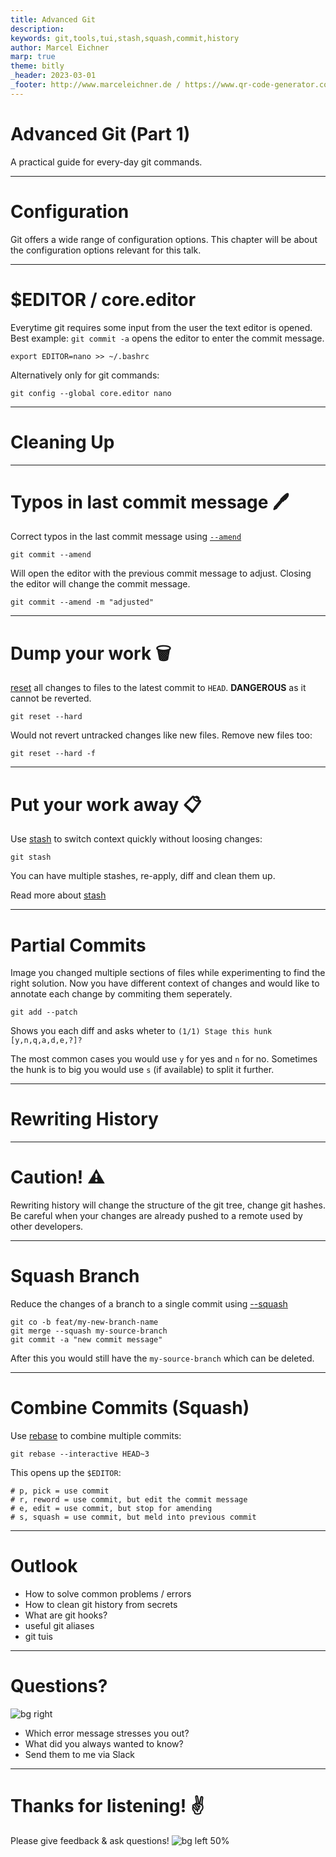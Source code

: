```yaml
---
title: Advanced Git
description: 
keywords: git,tools,tui,stash,squash,commit,history
author: Marcel Eichner
marp: true
theme: bitly
_header: 2023-03-01
_footer: http://www.marceleichner.de / https://www.qr-code-generator.com/
---
```


<!-- _class: lead -->
# Advanced Git (Part 1)

A practical guide for every-day git commands.

---
<!-- _class: chapter -->
# Configuration

Git offers a wide range of configuration options. This chapter will be about the configuration options relevant for this talk.

---
# $EDITOR / core.editor

Everytime git requires some input from the user the text editor is opened. Best example: `git commit -a` opens the editor to enter the commit message.

```
export EDITOR=nano >> ~/.bashrc
```

Alternatively only for git commands:

```
git config --global core.editor nano
```

---
<!-- _class: chapter -->
# Cleaning Up

---
# Typos in last commit message 🖊️
Correct typos in the last commit message using [`--amend`](https://www.atlassian.com/git/tutorials/rewriting-history#git-commit--amend)

```
git commit --amend
```

Will open the editor with the previous commit message to adjust. Closing the editor will change the commit message.

```
git commit --amend -m "adjusted"
```

---
# Dump your work 🗑️

[reset](https://www.atlassian.com/git/tutorials/undoing-changes/git-reset) all changes to files to the latest commit to `HEAD`.
**DANGEROUS** as it cannot be reverted.

```
git reset --hard
```

Would not revert untracked changes like new files. Remove new files too:

```
git reset --hard -f
```

---
# Put your work away 📋

Use [stash](https://www.atlassian.com/git/tutorials/saving-changes/git-stash) to switch context quickly without loosing changes:

```
git stash
```

You can have multiple stashes, re-apply, diff and clean them up.

Read more about [stash](https://www.atlassian.com/git/tutorials/saving-changes/git-stash)

---
# Partial Commits

Image you changed multiple sections of files while experimenting to find the right solution. Now you have different context of changes and would like to annotate each change by commiting them seperately.

```
git add --patch
```

Shows you each diff and asks wheter to `(1/1) Stage this hunk [y,n,q,a,d,e,?]?`

The most common cases you would use `y` for yes and `n` for no. Sometimes the hunk is to big you would use `s` (if available) to split it further.

---
<!-- _class: chapter -->
# Rewriting History

---
# Caution! ⚠️

Rewriting history will change the structure of the git tree, change git hashes. Be careful when your changes are already pushed to a remote used by other developers.

---
# Squash Branch

Reduce the changes of a branch to a single commit using [--squash](https://www.git-tower.com/learn/git/faq/git-squash)

```
git co -b feat/my-new-branch-name
git merge --squash my-source-branch
git commit -a "new commit message"
```

After this you would still have the `my-source-branch` which can be deleted.

---
# Combine Commits (Squash)

Use [rebase](https://www.atlassian.com/git/tutorials/rewriting-history#git-rebase-i) to combine multiple commits:

```
git rebase --interactive HEAD~3
```

This opens up the `$EDITOR`:

```
# p, pick = use commit
# r, reword = use commit, but edit the commit message
# e, edit = use commit, but stop for amending
# s, squash = use commit, but meld into previous commit
```

---
<!-- _class: chapter -->
# Outlook

- How to solve common problems / errors
- How to clean git history from secrets
- What are git hooks?
- useful git aliases
- git tuis

---
<!-- _class: chapter -->
# Questions?

![bg right](https://miro.medium.com/v2/resize:fit:820/format:webp/0*Gb3B1-Xk5qHaxU7v.jpg)

- Which error message stresses you out?
- What did you always wanted to know?
- Send them to me via Slack

---
<!-- _class: invert -->
# Thanks for listening! ✌️
Please give feedback & ask questions!
![bg left 50%](https://public-api.egodit.org/v1/create/free?qr_code_text=https://qrco.de/bdWDGs)
